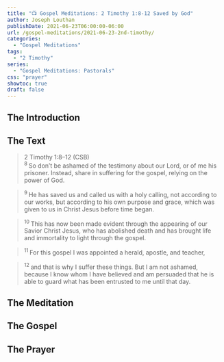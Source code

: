 ```yaml
---
title: "📺 Gospel Meditations: 2 Timothy 1:8-12 Saved by God"
author: Joseph Louthan
publishDate: 2021-06-23T06:00:00-06:00
url: /gospel-meditations/2021-06-23-2nd-timothy/
categories:
  - "Gospel Meditations"
tags:
  - "2 Timothy"
series:
  - "Gospel Meditations: Pastorals"
css: "prayer"
showtoc: true
draft: false
---
```

## The Introduction

## The Text

>2 Timothy 1:8–12 (CSB)  
><sup> 8 </sup> So don’t be ashamed of the testimony about our Lord, or of me his prisoner. Instead, share in suffering for the gospel, relying on the power of God. 

><sup> 9 </sup> He has saved us and called us with a holy calling, not according to our works, but according to his own purpose and grace, which was given to us in Christ Jesus before time began. 

><sup> 10 </sup> This has now been made evident through the appearing of our Savior Christ Jesus, who has abolished death and has brought life and immortality to light through the gospel. 

><sup> 11 </sup> For this gospel I was appointed a herald, apostle, and teacher, 

><sup> 12 </sup> and that is why I suffer these things. But I am not ashamed, because I know whom I have believed and am persuaded that he is able to guard what has been entrusted to me until that day.

## The Meditation

## The Gospel

## The Prayer

<div style="font-variant: small-caps;">

</div>
&nbsp;

```text

```
